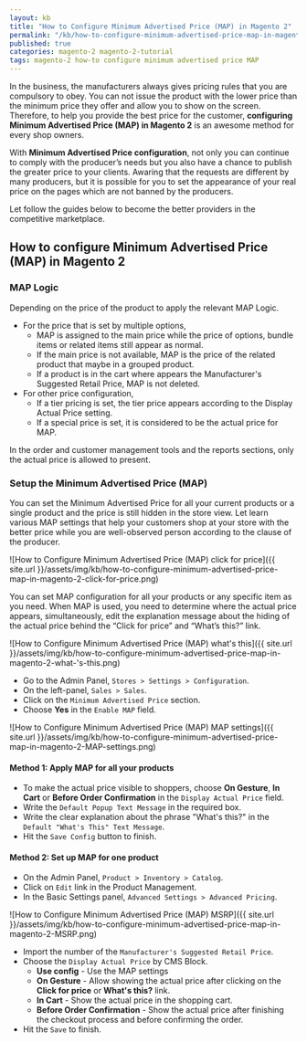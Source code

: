 ```yaml
---
layout: kb
title: "How to Configure Minimum Advertised Price (MAP) in Magento 2"
permalink: "/kb/how-to-configure-minimum-advertised-price-map-in-magento-2.html"
published: true
categories: magento-2 magento-2-tutorial
tags: magento-2 how-to configure minimum advertised price MAP
---
```


In the business, the manufacturers always gives pricing rules that you are compulsory to obey. You can not issue the product with the lower price than the minimum price they offer and allow you to show on the screen. Therefore, to help you provide the best price for the customer, **configuring Minimum Advertised Price (MAP) in Magento 2** is an awesome method for every shop owners.

With **Minimum Advertised Price configuration**, not only you can continue to comply with the producer’s needs but you also have a chance to publish the greater price to your clients. Awaring that the requests are different by many producers, but it is possible for you to set the appearance of your real price on the pages which are not banned by the producers.

Let follow the guides below to become the better providers in the competitive marketplace.

## How to configure Minimum Advertised Price (MAP) in Magento 2

### MAP Logic

Depending on the price of the product to apply the relevant MAP Logic.
* For the price that is set by multiple options,
  * MAP is assigned to the main price while the price of options, bundle items or related items still appear as normal.
  * If the main price is not available, MAP is the price of the related product that maybe in a grouped product. 
  * If a product is in the cart where appears the Manufacturer's Suggested Retail Price, MAP is not deleted.
* For other price configuration,
  * If a tier pricing is set, the tier price appears according to the Display Actual Price setting. 
  * If a special price is set, it is considered to be the actual price for MAP. 

In the order and customer management tools and the reports sections, only the actual price is allowed to present.

### Setup the Minimum Advertised Price (MAP)

You can set the Minimum Advertised Price for all your current products or a single product and the price is still hidden in the store view. Let learn various MAP settings that help your customers shop at your store with the better price while you are well-observed person according to the clause of the producer.

![How to Configure Minimum Advertised Price (MAP) click for price]({{ site.url }}/assets/img/kb/how-to-configure-minimum-advertised-price-map-in-magento-2-click-for-price.png)

You can set MAP configuration for all your products or any specific item as you need. When MAP is used, you need to determine where the actual price appears, simultaneously, edit the explanation message about the hiding of the actual price behind the “Click for price” and “What’s this?” link.  

![How to Configure Minimum Advertised Price (MAP) what's this]({{ site.url }}/assets/img/kb/how-to-configure-minimum-advertised-price-map-in-magento-2-what-'s-this.png)

* Go to the Admin Panel, `Stores > Settings > Configuration`.
* On the left-panel, `Sales > Sales`.
* Click on the `Minimum Advertised Price` section.
* Choose **Yes** in the `Enable MAP` field.

![How to Configure Minimum Advertised Price (MAP) MAP settings]({{ site.url }}/assets/img/kb/how-to-configure-minimum-advertised-price-map-in-magento-2-MAP-settings.png)

#### Method 1: Apply MAP for all your products
* To make the actual price visible to shoppers, choose **On Gesture**, **In Cart** or **Before Order Confirmation** in the `Display Actual Price` field.
* Write the `Default Popup Text Message` in the required box.
* Write the clear explanation about the phrase "What's this?" in the `Default "What's This" Text Message`.
* Hit the `Save Config` button to finish.

#### Method 2: Set up MAP for one product
* On the Admin Panel, `Product > Inventory > Catalog`.
* Click on `Edit` link in the Product Management.
* In the Basic Settings panel, `Advanced Settings > Advanced Pricing`. 

![How to Configure Minimum Advertised Price (MAP) MSRP]({{ site.url }}/assets/img/kb/how-to-configure-minimum-advertised-price-map-in-magento-2-MSRP.png)

  * Import the number of the `Manufacturer's Suggested Retail Price`.
  * Choose the `Display Actual Price` by CMS Block.
    * **Use config** - Use the MAP settings
    * **On Gesture** - Allow showing the actual price after clicking on the **Click for price** or **What's this?** link. 
    * **In Cart** - Show the actual price in the shopping cart.
    * **Before Order Confirmation** - Show the actual price after finishing the checkout process and before confirming the order.
  * Hit the `Save` to finish.
